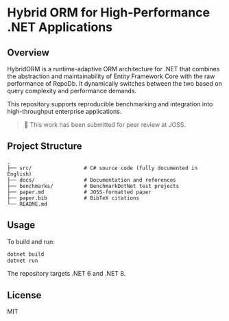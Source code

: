 # Hybrid ORM for High-Performance .NET Applications

## Overview

HybridORM is a runtime-adaptive ORM architecture for .NET that combines the abstraction and maintainability of Entity Framework Core with the raw performance of RepoDb. It dynamically switches between the two based on query complexity and performance demands.

This repository supports reproducible benchmarking and integration into high-throughput enterprise applications.

> 📘 This work has been submitted for peer review at JOSS.

## Project Structure

```
.
├── src/                 # C# source code (fully documented in English)
├── docs/                # Documentation and references
├── benchmarks/          # BenchmarkDotNet test projects
├── paper.md             # JOSS-formatted paper
├── paper.bib            # BibTeX citations
└── README.md
```

## Usage

To build and run:
```bash
dotnet build
dotnet run
```

The repository targets .NET 6 and .NET 8.

## License

MIT
